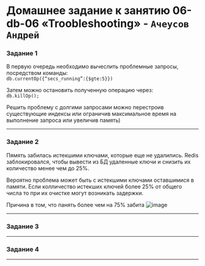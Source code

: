 # Домашнее задание к занятию 06-db-06 «Troobleshooting» - `Ачеусов Андрей`

### Задание 1

В первую очередь необходимо вычеслить проблемные запросы, посредством команды:  
`db.currentOp({“secs_running”:{$gte:5}})`  
  
Затем можно остановить полученную операцию через:  
`db.killOp();`
  
Решить проблему с долгими запросами можно перестроив существующие индексы или ограничив максимальное время на выполнение запроса или увеличив память)

---


### Задание 2

Пямять забилась истекшими ключами, которые еще не удалились. Redis заблокировался, чтобы вывести из БД удаленные ключи и снизить их количество менее чем до 25%.

Вероятно проблема может быть с истекшими ключами оставшимися в памяти.
Если колличество истекших ключей более 25% от общего чиcла то при их очистке могут возникать задержки.

Причина в том, что панять более чем на 75% забита 
![image](https://github.com/AndrewAche/HW_ALL/assets/121398221/65f1764d-b46e-4e53-a468-ec2c6dd76925)


---


### Задание 3



---


### Задание 4



---


